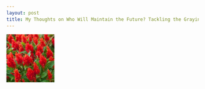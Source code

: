 ```yaml
---  
layout: post  
title: My Thoughts on Who Will Maintain the Future? Tackling the Graying of Open Source Software!
---    
```


<img src="/images/celosia_flower.jpg" alt="celosia_flower" style="width:25%;">
